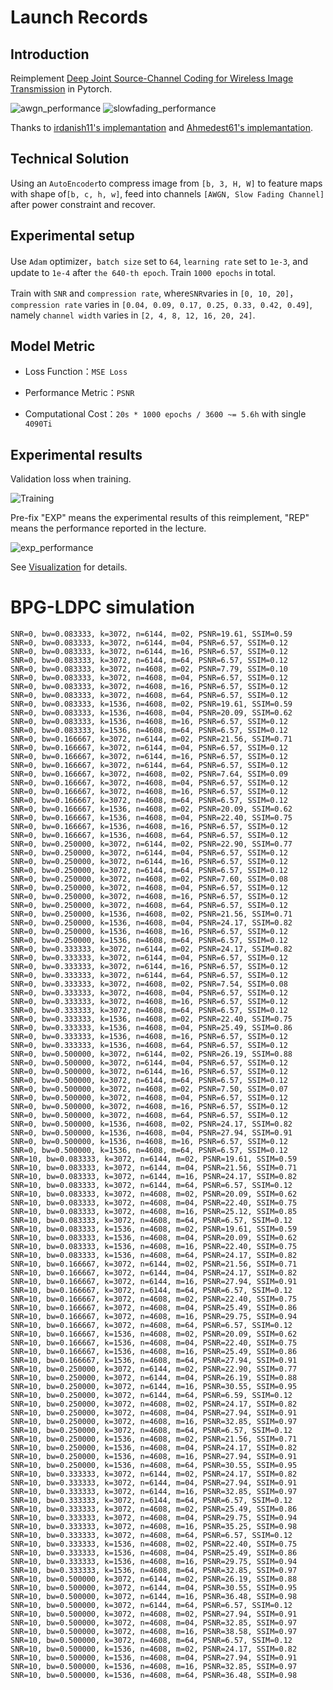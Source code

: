 <!-- ## 模型架构应该没问题了，还需要处理一下功率约束的事。
`Chap.III` 提到 `The encoder maps the n-dimensional input image x to a k-length vector of complex-valued channel input samples z`，也就是把一张`[3x32x32]`的图片映射成一个`[kx1]`的复向量并进行功率约束，这里`n=3x32x32=3072`。

`Chap.III` 中给出的功率约束的公式是
 $z = \sqrt{kP}\frac{\tilde{z}}{\sqrt{\tilde{z}^*\tilde{z}}}$，
其中 $\tilde{z}$ 应该是一个`[kx1]`的向量，分母计算得到的模长是一个常数，保证整个分数的功率为`1`，~~并根据系数 $\sqrt{kP}$ 进行功率约束~~。并计算信号的总功率进行约束。

一张图片编码成 `k` 个符号，信号的平均功率为 `P`，总功率为 `kP`。一次传输 `b` 张图片需要编码成`bK`个符号，信号的平均功率为 `P`，总功率为 `bkP`。~~因此归一化因子应该是 $\frac{1}{\sqrt{bkP}}$。~~并计算信号的总功率进行约束。

传输的信号拉直成`[bk, 1]`，信噪比为`snr`，噪声向量的形状也是`[bk, 1]`，总功率为`bkP/snr`，即噪声服从高斯分布$N(0, \sqrt{bkP})$.


##  训练过程应该没有问题，需要重构并封装一下 -->
<!-- 
在瑞利衰落信道模型中，信道矩阵的元素通常不是直接服从正态分布 $N(0, 1)$。相反，瑞利衰落信道模型中的信道矩阵元素的幅度服从瑞利分布，而相位则在 $[0,2\pi)$ 范围内均匀分布。这是因为瑞利衰落信道模型通常用于描述在无视距（Line of Sight, LoS）条件下的多径传播环境，其中多个反射和散射的信号分量相互叠加，导致接收信号的幅度和相位发生变化。

在瑞利衰落模型中，每个信道矩阵元素可以视为多个独立同分布的复数随机变量之和，其中实部和虚部各自独立地遵循均值为$0$、方差为 $\sigma^2/2$ 的正态分布。这里的 $\sigma^2$ 表示信号分量的总功率，通常取决于特定的环境和系统参数。当这些独立的复数随机变量叠加时，由于中心极限定理，复信号的幅度将遵循瑞利分布，而相位将在 [0,2π) 范围内均匀分布。

因此，如果你正在处理瑞利衰落信道的信道矩阵，你应该期望每个元素的实部和虚部分别服从均值为0、方差为 $\sigma^2/2$ 的正态分布，从而使每个元素的幅度服从瑞利分布。方差 $\sigma^2/2$ 的选择取决于信道的具体条件和系统要求，而不一定是1。如果  $\sigma^2=1$ ，那么实部和虚部的方差就是 $1/2$，这种情况下信道模型反映了单位总功率的假设。 -->




# Launch Records

## Introduction

Reimplement [Deep Joint Source-Channel Coding for Wireless Image Transmission](https://arxiv.org/abs/1809.01733) in Pytorch.

![awgn_performance](resources/performance_awgn.png)
![slowfading_performance](resources/performance_fading.png)

Thanks to [irdanish11's implemantation](https://github.com/irdanish11/DJSCC-for-Wireless-Image-Transmission) and [Ahmedest61's implemantation](https://github.com/Ahmedest61/D-JSCC). 

## Technical Solution

Using an `AutoEncoder`to compress image from `[b, 3, H, W]` to feature maps with shape of`[b, c, h, w]`, feed into channels `[AWGN, Slow Fading Channel]` after power constraint and recover.


## Experimental setup

Use `Adam` optimizer，`batch size` set to `64`, `learning rate` set to `1e-3`, and update to `1e-4` after `the 640-th epoch`. Train `1000 epochs` in total.

Train with `SNR` and `compression rate`, where`SNR`varies in `[0, 10, 20]`，`compression rate` varies in `[0.04, 0.09, 0.17, 0.25, 0.33, 0.42, 0.49]`, namely `channel width` varies in `[2, 4, 8, 12, 16, 20, 24]`.

<!-- During performance evaluation transmit each image `10` times in order to mitigate the effect of randomness introduced by the communication channel(After `2000 epoch`). -->


## Model Metric

- Loss Function：`MSE Loss`

- Performance Metric：`PSNR`

- Computational Cost：`20s * 1000 epochs / 3600 ~= 5.6h` with single `4090Ti`

## Experimental results

Validation loss when training.

![Training](resources/training_valid.png)


Pre-fix "EXP" means the experimental results of this reimplement, "REP" means the performance reported in the lecture.

![exp_performance](resources/experiments.png)


See [Visualization](visualization.md) for details.

# BPG-LDPC simulation

```
SNR=0, bw=0.083333, k=3072, n=6144, m=02, PSNR=19.61, SSIM=0.59
SNR=0, bw=0.083333, k=3072, n=6144, m=04, PSNR=6.57, SSIM=0.12
SNR=0, bw=0.083333, k=3072, n=6144, m=16, PSNR=6.57, SSIM=0.12
SNR=0, bw=0.083333, k=3072, n=6144, m=64, PSNR=6.57, SSIM=0.12
SNR=0, bw=0.083333, k=3072, n=4608, m=02, PSNR=7.79, SSIM=0.10
SNR=0, bw=0.083333, k=3072, n=4608, m=04, PSNR=6.57, SSIM=0.12
SNR=0, bw=0.083333, k=3072, n=4608, m=16, PSNR=6.57, SSIM=0.12
SNR=0, bw=0.083333, k=3072, n=4608, m=64, PSNR=6.57, SSIM=0.12
SNR=0, bw=0.083333, k=1536, n=4608, m=02, PSNR=19.61, SSIM=0.59
SNR=0, bw=0.083333, k=1536, n=4608, m=04, PSNR=20.09, SSIM=0.62
SNR=0, bw=0.083333, k=1536, n=4608, m=16, PSNR=6.57, SSIM=0.12
SNR=0, bw=0.083333, k=1536, n=4608, m=64, PSNR=6.57, SSIM=0.12
SNR=0, bw=0.166667, k=3072, n=6144, m=02, PSNR=21.56, SSIM=0.71
SNR=0, bw=0.166667, k=3072, n=6144, m=04, PSNR=6.57, SSIM=0.12
SNR=0, bw=0.166667, k=3072, n=6144, m=16, PSNR=6.57, SSIM=0.12
SNR=0, bw=0.166667, k=3072, n=6144, m=64, PSNR=6.57, SSIM=0.12
SNR=0, bw=0.166667, k=3072, n=4608, m=02, PSNR=7.64, SSIM=0.09
SNR=0, bw=0.166667, k=3072, n=4608, m=04, PSNR=6.57, SSIM=0.12
SNR=0, bw=0.166667, k=3072, n=4608, m=16, PSNR=6.57, SSIM=0.12
SNR=0, bw=0.166667, k=3072, n=4608, m=64, PSNR=6.57, SSIM=0.12
SNR=0, bw=0.166667, k=1536, n=4608, m=02, PSNR=20.09, SSIM=0.62
SNR=0, bw=0.166667, k=1536, n=4608, m=04, PSNR=22.40, SSIM=0.75
SNR=0, bw=0.166667, k=1536, n=4608, m=16, PSNR=6.57, SSIM=0.12
SNR=0, bw=0.166667, k=1536, n=4608, m=64, PSNR=6.57, SSIM=0.12
SNR=0, bw=0.250000, k=3072, n=6144, m=02, PSNR=22.90, SSIM=0.77
SNR=0, bw=0.250000, k=3072, n=6144, m=04, PSNR=6.57, SSIM=0.12
SNR=0, bw=0.250000, k=3072, n=6144, m=16, PSNR=6.57, SSIM=0.12
SNR=0, bw=0.250000, k=3072, n=6144, m=64, PSNR=6.57, SSIM=0.12
SNR=0, bw=0.250000, k=3072, n=4608, m=02, PSNR=7.60, SSIM=0.08
SNR=0, bw=0.250000, k=3072, n=4608, m=04, PSNR=6.57, SSIM=0.12
SNR=0, bw=0.250000, k=3072, n=4608, m=16, PSNR=6.57, SSIM=0.12
SNR=0, bw=0.250000, k=3072, n=4608, m=64, PSNR=6.57, SSIM=0.12
SNR=0, bw=0.250000, k=1536, n=4608, m=02, PSNR=21.56, SSIM=0.71
SNR=0, bw=0.250000, k=1536, n=4608, m=04, PSNR=24.17, SSIM=0.82
SNR=0, bw=0.250000, k=1536, n=4608, m=16, PSNR=6.57, SSIM=0.12
SNR=0, bw=0.250000, k=1536, n=4608, m=64, PSNR=6.57, SSIM=0.12
SNR=0, bw=0.333333, k=3072, n=6144, m=02, PSNR=24.17, SSIM=0.82
SNR=0, bw=0.333333, k=3072, n=6144, m=04, PSNR=6.57, SSIM=0.12
SNR=0, bw=0.333333, k=3072, n=6144, m=16, PSNR=6.57, SSIM=0.12
SNR=0, bw=0.333333, k=3072, n=6144, m=64, PSNR=6.57, SSIM=0.12
SNR=0, bw=0.333333, k=3072, n=4608, m=02, PSNR=7.54, SSIM=0.08
SNR=0, bw=0.333333, k=3072, n=4608, m=04, PSNR=6.57, SSIM=0.12
SNR=0, bw=0.333333, k=3072, n=4608, m=16, PSNR=6.57, SSIM=0.12
SNR=0, bw=0.333333, k=3072, n=4608, m=64, PSNR=6.57, SSIM=0.12
SNR=0, bw=0.333333, k=1536, n=4608, m=02, PSNR=22.40, SSIM=0.75
SNR=0, bw=0.333333, k=1536, n=4608, m=04, PSNR=25.49, SSIM=0.86
SNR=0, bw=0.333333, k=1536, n=4608, m=16, PSNR=6.57, SSIM=0.12
SNR=0, bw=0.333333, k=1536, n=4608, m=64, PSNR=6.57, SSIM=0.12
SNR=0, bw=0.500000, k=3072, n=6144, m=02, PSNR=26.19, SSIM=0.88
SNR=0, bw=0.500000, k=3072, n=6144, m=04, PSNR=6.57, SSIM=0.12
SNR=0, bw=0.500000, k=3072, n=6144, m=16, PSNR=6.57, SSIM=0.12
SNR=0, bw=0.500000, k=3072, n=6144, m=64, PSNR=6.57, SSIM=0.12
SNR=0, bw=0.500000, k=3072, n=4608, m=02, PSNR=7.50, SSIM=0.07
SNR=0, bw=0.500000, k=3072, n=4608, m=04, PSNR=6.57, SSIM=0.12
SNR=0, bw=0.500000, k=3072, n=4608, m=16, PSNR=6.57, SSIM=0.12
SNR=0, bw=0.500000, k=3072, n=4608, m=64, PSNR=6.57, SSIM=0.12
SNR=0, bw=0.500000, k=1536, n=4608, m=02, PSNR=24.17, SSIM=0.82
SNR=0, bw=0.500000, k=1536, n=4608, m=04, PSNR=27.94, SSIM=0.91
SNR=0, bw=0.500000, k=1536, n=4608, m=16, PSNR=6.57, SSIM=0.12
SNR=0, bw=0.500000, k=1536, n=4608, m=64, PSNR=6.57, SSIM=0.12
SNR=10, bw=0.083333, k=3072, n=6144, m=02, PSNR=19.61, SSIM=0.59
SNR=10, bw=0.083333, k=3072, n=6144, m=04, PSNR=21.56, SSIM=0.71
SNR=10, bw=0.083333, k=3072, n=6144, m=16, PSNR=24.17, SSIM=0.82
SNR=10, bw=0.083333, k=3072, n=6144, m=64, PSNR=6.57, SSIM=0.12
SNR=10, bw=0.083333, k=3072, n=4608, m=02, PSNR=20.09, SSIM=0.62
SNR=10, bw=0.083333, k=3072, n=4608, m=04, PSNR=22.40, SSIM=0.75
SNR=10, bw=0.083333, k=3072, n=4608, m=16, PSNR=25.12, SSIM=0.85
SNR=10, bw=0.083333, k=3072, n=4608, m=64, PSNR=6.57, SSIM=0.12
SNR=10, bw=0.083333, k=1536, n=4608, m=02, PSNR=19.61, SSIM=0.59
SNR=10, bw=0.083333, k=1536, n=4608, m=04, PSNR=20.09, SSIM=0.62
SNR=10, bw=0.083333, k=1536, n=4608, m=16, PSNR=22.40, SSIM=0.75
SNR=10, bw=0.083333, k=1536, n=4608, m=64, PSNR=24.17, SSIM=0.82
SNR=10, bw=0.166667, k=3072, n=6144, m=02, PSNR=21.56, SSIM=0.71
SNR=10, bw=0.166667, k=3072, n=6144, m=04, PSNR=24.17, SSIM=0.82
SNR=10, bw=0.166667, k=3072, n=6144, m=16, PSNR=27.94, SSIM=0.91
SNR=10, bw=0.166667, k=3072, n=6144, m=64, PSNR=6.57, SSIM=0.12
SNR=10, bw=0.166667, k=3072, n=4608, m=02, PSNR=22.40, SSIM=0.75
SNR=10, bw=0.166667, k=3072, n=4608, m=04, PSNR=25.49, SSIM=0.86
SNR=10, bw=0.166667, k=3072, n=4608, m=16, PSNR=29.75, SSIM=0.94
SNR=10, bw=0.166667, k=3072, n=4608, m=64, PSNR=6.57, SSIM=0.12
SNR=10, bw=0.166667, k=1536, n=4608, m=02, PSNR=20.09, SSIM=0.62
SNR=10, bw=0.166667, k=1536, n=4608, m=04, PSNR=22.40, SSIM=0.75
SNR=10, bw=0.166667, k=1536, n=4608, m=16, PSNR=25.49, SSIM=0.86
SNR=10, bw=0.166667, k=1536, n=4608, m=64, PSNR=27.94, SSIM=0.91
SNR=10, bw=0.250000, k=3072, n=6144, m=02, PSNR=22.90, SSIM=0.77
SNR=10, bw=0.250000, k=3072, n=6144, m=04, PSNR=26.19, SSIM=0.88
SNR=10, bw=0.250000, k=3072, n=6144, m=16, PSNR=30.55, SSIM=0.95
SNR=10, bw=0.250000, k=3072, n=6144, m=64, PSNR=6.59, SSIM=0.12
SNR=10, bw=0.250000, k=3072, n=4608, m=02, PSNR=24.17, SSIM=0.82
SNR=10, bw=0.250000, k=3072, n=4608, m=04, PSNR=27.94, SSIM=0.91
SNR=10, bw=0.250000, k=3072, n=4608, m=16, PSNR=32.85, SSIM=0.97
SNR=10, bw=0.250000, k=3072, n=4608, m=64, PSNR=6.57, SSIM=0.12
SNR=10, bw=0.250000, k=1536, n=4608, m=02, PSNR=21.56, SSIM=0.71
SNR=10, bw=0.250000, k=1536, n=4608, m=04, PSNR=24.17, SSIM=0.82
SNR=10, bw=0.250000, k=1536, n=4608, m=16, PSNR=27.94, SSIM=0.91
SNR=10, bw=0.250000, k=1536, n=4608, m=64, PSNR=30.55, SSIM=0.95
SNR=10, bw=0.333333, k=3072, n=6144, m=02, PSNR=24.17, SSIM=0.82
SNR=10, bw=0.333333, k=3072, n=6144, m=04, PSNR=27.94, SSIM=0.91
SNR=10, bw=0.333333, k=3072, n=6144, m=16, PSNR=32.85, SSIM=0.97
SNR=10, bw=0.333333, k=3072, n=6144, m=64, PSNR=6.57, SSIM=0.12
SNR=10, bw=0.333333, k=3072, n=4608, m=02, PSNR=25.49, SSIM=0.86
SNR=10, bw=0.333333, k=3072, n=4608, m=04, PSNR=29.75, SSIM=0.94
SNR=10, bw=0.333333, k=3072, n=4608, m=16, PSNR=35.25, SSIM=0.98
SNR=10, bw=0.333333, k=3072, n=4608, m=64, PSNR=6.57, SSIM=0.12
SNR=10, bw=0.333333, k=1536, n=4608, m=02, PSNR=22.40, SSIM=0.75
SNR=10, bw=0.333333, k=1536, n=4608, m=04, PSNR=25.49, SSIM=0.86
SNR=10, bw=0.333333, k=1536, n=4608, m=16, PSNR=29.75, SSIM=0.94
SNR=10, bw=0.333333, k=1536, n=4608, m=64, PSNR=32.85, SSIM=0.97
SNR=10, bw=0.500000, k=3072, n=6144, m=02, PSNR=26.19, SSIM=0.88
SNR=10, bw=0.500000, k=3072, n=6144, m=04, PSNR=30.55, SSIM=0.95
SNR=10, bw=0.500000, k=3072, n=6144, m=16, PSNR=36.48, SSIM=0.98
SNR=10, bw=0.500000, k=3072, n=6144, m=64, PSNR=6.57, SSIM=0.12
SNR=10, bw=0.500000, k=3072, n=4608, m=02, PSNR=27.94, SSIM=0.91
SNR=10, bw=0.500000, k=3072, n=4608, m=04, PSNR=32.85, SSIM=0.97
SNR=10, bw=0.500000, k=3072, n=4608, m=16, PSNR=38.58, SSIM=0.97
SNR=10, bw=0.500000, k=3072, n=4608, m=64, PSNR=6.57, SSIM=0.12
SNR=10, bw=0.500000, k=1536, n=4608, m=02, PSNR=24.17, SSIM=0.82
SNR=10, bw=0.500000, k=1536, n=4608, m=04, PSNR=27.94, SSIM=0.91
SNR=10, bw=0.500000, k=1536, n=4608, m=16, PSNR=32.85, SSIM=0.97
SNR=10, bw=0.500000, k=1536, n=4608, m=64, PSNR=36.48, SSIM=0.98
```

<!-- ![Validation Loss](resources/valid_loss.png)
![Model performance](result.png) -->

<!-- 
## colab environment setup snippets

This is used to install an old version python on colab for tensorflow 1.15.

```
%env PYTHONPATH = # /env/python
!wget https://repo.anaconda.com/miniconda/Miniconda3-py38_4.12.0-Linux-x86_64.sh
!chmod +x Miniconda3-py38_4.12.0-Linux-x86_64.sh
!./Miniconda3-py38_4.12.0-Linux-x86_64.sh -b -f -p /usr/local
!conda update conda -y
import sys
sys.path.append('/usr/local/lib/python3.8/site-packages')
!conda create -n myenv python=3.6 -y
```
```
%%shell
eval "$(conda shell.bash hook)"
conda activate myenv
pip install tensorflow==1.15 -q
``` -->
